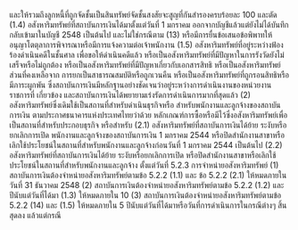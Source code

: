 และให้รวมถึงลูกหนี้ที่ถูกจัดชั้นเป็นสินทรัพย์จัดชั้นสงสัยจะสูญที่กันสำรองครบร้อยละ 100 และตัด
(1.4) อสังหาริมทรัพย์ที่สถาบันการเงินได้มาตั้งแต่วันที่ 1 มกราคม
ออกจากบัญชีแล้วแต่ยังไม่ได้บันทึกกลับเข้ามาในบัญชี
2548 เป็นต้นไป และไม่ใช่กรณีตาม (13)
หรือมีการยื่นข้อเสนอข้อพิพาทให้อนุญาโตตุลาการพิจารณาหรือมีการแจ้งความต่อเจ้าพนักงาน
(1.5) อสังหาริมทรัพย์ที่อยู่ระหว่างฟ้องร้องดำเนินคดีในชั้นศาล
เพื่อขอให้ดำเนินคดีแล้ว หรือเป็นอสังหาริมทรัพย์ที่มีปัญหาในการรังวัดยังไม่เสร็จหรือไม่ถูกต้อง
หรือเป็นอสังหาริมทรัพย์ที่มีปัญหาเกี่ยวกับเอกสารสิทธิ หรือเป็นอสังหาริมทรัพย์ส่วนที่คงเหลือจาก
การยกเป็นสาธารณสมบัติหรือถูกเวนคืน หรือเป็นอสังหาริมทรัพย์ที่ถูกรอนสิทธิหรือมีภาระผูกพัน
ซึ่งสถาบันการเงินมีหลักฐานอย่างชัดเจนว่าอยู่ระหว่างการดำเนินงานของหน่วยงานราชการที่
เกี่ยวข้อง และสถาบันการเงินได้พยายามเร่งรัดการดำเนินการมากที่สุดแล้ว
(2) อสังหาริมทรัพย์ซึ่งเดิมใช้เป็นสถานที่สำหรับดำเนินธุรกิจหรือ
สําหรับพนักงานและลูกจ้างของสถาบันการเงิน ตามประกาศธนาคารแห่งประเทศไทยว่าด้วย
หลักเกณฑ์การซื้อหรือมีไว้ซึ่งอสังหาริมทรัพย์เพื่อเป็นสถานที่สำหรับประกอบธุรกิจ หรือสำหรับ
(2.1) อสังหาริมทรัพย์ที่สถาบันการเงินได้ย้าย ระงับหรือยกเลิกการเปิด
พนักงานและลูกจ้างของสถาบันการเงิน
1 มกราคม 2544
หรือปิดสำนักงานสาขาหรือเลิกใช้ประโยชน์ในสถานที่สำหรับพนักงานและลูกจ้างก่อนวันที่
1 มกราคม 2544 เป็นต้นไป
(2.2) อสังหาริมทรัพย์ที่สถาบันการเงินได้ย้าย ระงับหรือยกเลิกการเปิด
หรือปิดสำนักงานสาขาหรือเลิกใช้ประโยชน์ในสถานที่สำหรับพนักงานและลูกจ้าง ตั้งแต่วันที่
5.2.3 การจำหน่ายอสังหาริมทรัพย์
(1) สถาบันการเงินต้องจำหน่ายอสังหาริมทรัพย์ตามข้อ 5.2.2 (1.1) และ
ข้อ 5.2.2 (2.1) ให้หมดภายในวันที่ 31 ธันวาคม 2548
(2) สถาบันการเงินต้องจำหน่ายอสังหาริมทรัพย์ตามข้อ 5.2.2 (1.2) และ
ปีนับแต่วันที่ได้มา
(1.3) ให้หมดภายใน 10
(3) สถาบันการเงินต้องจำหน่ายอสังหาริมทรัพย์ตามข้อ 5.2.2 (14) และ
(1.5) ให้หมดภายใน 5 ปีนับแต่วันที่ได้มาหรือวันที่การดำเนินการในกรณีต่างๆ สิ้นสุดลง แล้วแต่กรณี
